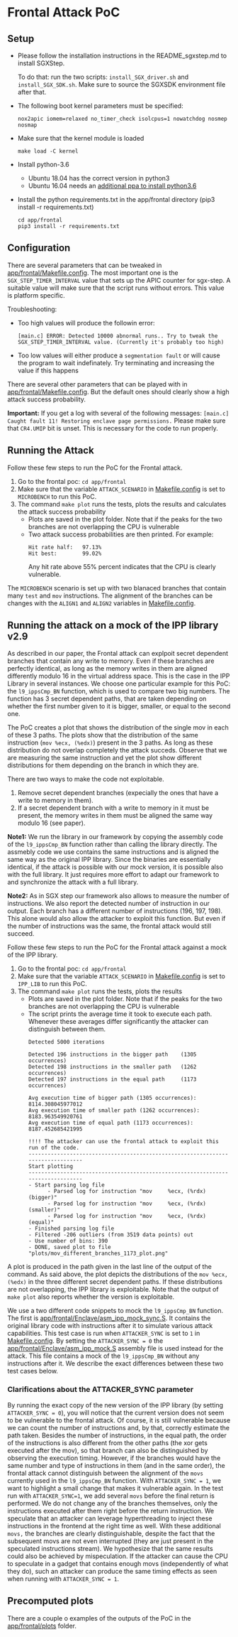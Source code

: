 # Frontal Attack PoC

## Setup

  - Please follow the installation instructions in the README_sgxstep.md to install SGXStep.
  
    To do that: run the two scripts: `install_SGX_driver.sh` and `install_SGX_SDK.sh`.
  Make sure to source the SGXSDK environment file after that.

  - The following boot kernel parameters must be specified:
    ```
    nox2apic iomem=relaxed no_timer_check isolcpus=1 nowatchdog nosmep nosmap
    ```

  - Make sure that the kernel module is loaded
    ```console
    make load -C kernel
    ```
  - Install python-3.6
    - Ubuntu 18.04 has the correct version in python3
    - Ubuntu 16.04 needs an [additional ppa to install python3.6 ](https://askubuntu.com/questions/865554/how-do-i-install-python-3-6-using-apt-get) 
  - Install the python requirements.txt in the app/frontal directory (pip3 install -r requirements.txt)
    ```
    cd app/frontal
    pip3 install -r requirements.txt
    ```

## Configuration

There are several parameters that can be tweaked in [app/frontal/Makefile.config](app/frontal/Makefile.config). The most important one is the `SGX_STEP_TIMER_INTERVAL` value that sets up the APIC counter for sgx-step. A suitable value will make sure that the script runs without errors. This value is platform specific.

Troubleshooting: 
  - Too high values will produce the followin error: 
    ```
    [main.c] ERROR: Detected 10000 abnormal runs.. Try to tweak the SGX_STEP_TIMER_INTERVAL value. (Currently it's probably too high)
    ```
  - Too low values will either produce a `segmentation fault` or will cause the program to wait indefinately. Try terminating and increasing the value if this happens

There are several other parameters that can be played with in [app/frontal/Makefile.config](app/frontal/Makefile.config). But the default ones should clearly show a high attack success probability.

**Important:** If you get a log with several of the following messages:
`[main.c] Caught fault 11! Restoring enclave page permissions.` Please make sure that `CR4.UMIP` bit is unset. This is necessary for the code to run properly.

## Running the Attack

Follow these few steps to run the PoC for the Frontal attack.

1. Go to the frontal poc: `cd app/frontal`
2. Make sure that the variable `ATTACK_SCENARIO` in [Makefile.config](Makefile.config) is set to `MICROBENCH` to run this PoC.
3. The command `make plot` runs the tests, plots the results and calculates the attack success probability
    - Plots are saved in the plot folder. Note that if the peaks for the two branches are not overlapping the CPU is vulnerable
    - Two attack success probabilities are then printed. For example:
        ```
        Hit rate half:   97.13%
        Hit best:        99.02%
        ```
        Any hit rate above 55% percent indicates that the CPU is clearly vulnerable.

The `MICROBENCH` scenario is set up with two blanaced branches that contain many `test` and `mov` instructions. The alignment of the branches can be changes with the `ALIGN1` and `ALIGN2` variables in [Makefile.config](Makefile.config). 

## Running the attack on a mock of the IPP library v2.9

As described in our paper, the Frontal attack can explpoit secret dependent branches that contain any write to memory. Even if these branches are perfectly identical, as long as the memory writes in them are aligned differently modulo 16 in the virtual address space.
This is the case in the IPP Library in several instances. We choose one particular example for this PoC: the `l9_ippsCmp_BN` function, which is used to compare two big numbers.
The function has 3 secret dependent paths, that are taken depending on whether the first number given to it is bigger, smaller, or equal to the second one.

The PoC creates a plot that shows the distribution of the single mov in each of these 3 paths. The plots show that the distribution of the same instruction (`mov %ecx, (%edx)`) present in the 3 paths. As long as these distribution do not overlap completely the attack succeds. Observe that we are measuring the same instruction and yet the plot show different distributions for them depending on the branch in which they are.

There are two ways to make the code not exploitable.
1. Remove secret dependent branches (expecially the ones that have a write to memory in them).
2. If a secret dependent branch with a write to memory in it must be present, the memory writes in them must be aligned the same way modulo 16 (see paper).

**Note1:** We run the library in our framework by copying the assembly code of the `l9_ippsCmp_BN` function rather than calling the library directly. The assmebly code we use contains the same instructions and is aligned the same way as the original IPP library. Since the binaries are essentially identical, if the attack is possible with our mock version, it is possible also with the full library. It just requires more effort to adapt our framework to and synchronize the attack with a full library.

**Note2:** As in SGX step our framework also allows to measure the number of instructions. We also report the detected number of instruction in our output. Each branch has a different number of instructions (196, 197, 198). This alone would also allow the attacker to exploit this function. But even if the number of instructions was the same, the frontal attack would still succeed.


Follow these few steps to run the PoC for the Frontal attack against a mock of the IPP library.

1. Go to the frontal poc: `cd app/frontal`
2. Make sure that the variable `ATTACK_SCENARIO` in [Makefile.config](Makefile.config) is set to `IPP_LIB` to run this PoC.
3. The command `make plot` runs the tests, plots the results
    - Plots are saved in the plot folder. Note that if the peaks for the two branches are not overlapping the CPU is vulnerable
    - The script prints the average time it took to execute each path. Whenever these averages differ significantly the attacker can distinguish between them.
        ```
        Detected 5000 iterations

        Detected 196 instructions in the bigger path    (1305 occurrences)
        Detected 198 instructions in the smaller path   (1262 occurrences)
        Detected 197 instructions in the equal path     (1173 occurrences)

        Avg execution time of bigger path (1305 occurrences):   8114.308045977012
        Avg execution time of smaller path (1262 occurrences):  8183.963549920761
        Avg execution time of equal path (1173 occurrences):    8187.452685421995

        !!!! The attacker can use the frontal attack to exploit this run of the code.
        --------------------------------------------------------------------------------
        Start plotting
        --------------------------------------------------------------------------------
        - Start parsing log file
              - Parsed log for instruction "mov     %ecx, (%rdx) (bigger)"
              - Parsed log for instruction "mov     %ecx, (%rdx) (smaller)"
              - Parsed log for instruction "mov     %ecx, (%rdx) (equal)"
        - Finished parsing log file
        - Filtered -206 outliers (from 3519 data points) out
        - Use number of bins: 390
        - DONE, saved plot to file "plots/mov_different_branches_1173_plot.png"
        ```

A plot is produced in the path given in the last line of the output of the command. As said above, the plot depicts the distributions of the `mov %ecx, (%edx)` in the three different secret dependent paths. If these distributions are not overlapping, the IPP library is exploitable. Note that the output of `make plot` also reports whether the version is exploitable.

We use a two different code snippets to mock the `l9_ippsCmp_BN` function. The first is [app/frontal/Enclave/asm_ipp_mock_sync.S](app/frontal/Enclave/asm_ipp_mock_sync.S). It contains the original library code with instructions after it to simulate various attack capabilities. This test case is run when `ATTACKER_SYNC` is set to `1` in  [Makefile.config](Makefile.config).
By setting the `ATTACKER_SYNC = 0` the [app/frontal/Enclave/asm_ipp_mock.S](app/frontal/Enclave/asm_ipp_mock.S) assembly file is used instead for the attack. This file contains a mock of the `l9_ippsCmp_BN` without any instructions after it. We describe the exact differences between these two test cases below.

### **Clarifications about the ATTACKER_SYNC parameter**
By running the exact copy of the new version of the IPP library (by setting `ATTACKER_SYNC = 0`), you will notice that the current version does not seem to be vulnerable to the frontal attack. Of course, it is still vulnerable because we can count the number of instructions and, by that, correctly estimate the path taken. Besides the number of instructions, in the equal path, the order of the instructions is also different from the other paths (the xor gets executed after the mov), so that branch can also be distinguished by observing the execution timing. However, if the branches would have the same number and type of instructions in them (and in the same order), the frontal attack cannot distinguish between the alignment of the `movs` currently used in the `l9_ippsCmp_BN` function. With `ATTACKER_SYNC = 1`, we want to highlight a small change that makes it vulnerable again. In the test run with `ATTACKER_SYNC=1`, we add several `movs` before the final return is performed. We do not change any of the branches themselves, only the instructions executed after them right before the return instruction.
We speculate that an attacker can leverage hyperthreading to inject these instructions in the frontend at the right time as well. With these additional `movs,` the branches are clearly distinguishable, despite the fact that the subsequent movs are not even interrupted (they are just present in the speculated instructions stream). We hypothesize that the same results could also be achieved by mispeculation. If the attacker can cause the CPU to speculate in a gadget that contains enough movs (independently of what they do), such an attacker can produce the same timing effects as seen when running with `ATTACKER_SYNC = 1`.

## Precomputed plots

There are a couple o examples of the outputs of the PoC in the [app/frontal/plots](app/frontal/plots) folder.
